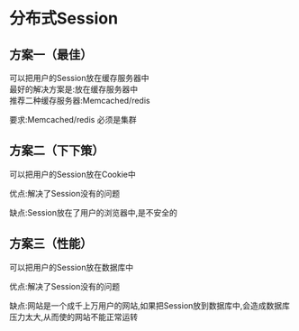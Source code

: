 # 分布式Session

## 方案一（最佳）

可以把用户的Session放在缓存服务器中  
最好的解决方案是:放在缓存服务器中  
推荐二种缓存服务器:Memcached/redis

要求:Memcached/redis 必须是集群

## 方案二（下下策）

可以把用户的Session放在Cookie中

优点:解决了Session没有的问题

缺点:Session放在了用户的浏览器中,是不安全的

## 方案三（性能）

可以把用户的Session放在数据库中

优点:解决了Session没有的问题

缺点:网站是一个成千上万用户的网站,如果把Session放到数据库中,会造成数据库压力太大,从而使的网站不能正常运转

